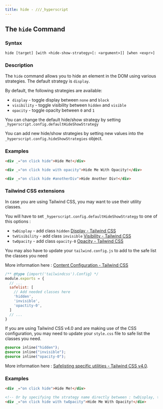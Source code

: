 ```yaml
---
title: hide - ///_hyperscript
---
```


## The `hide` Command

### Syntax

```ebnf
hide [target] [with <hide-show-strategy>[: <argument>]] [when <expr>]
```

### Description

The `hide` command allows you to hide an element in the DOM using various strategies. The default strategy is `display`.

By default, the following strategies are available:

- `display` - toggle display between `none` and `block`
- `visibility` - toggle visibility between `hidden` and `visible`
- `opacity` - toggle opacity between `0` and `1`

You can change the default hide/show strategy by setting `_hyperscript.config.defaultHideShowStrategy`

You can add new hide/show strategies by setting new values into the `_hyperscript.config.hideShowStrategies` object.

### Examples

```html
<div _="on click hide">Hide Me!</div>

<div _="on click hide with opacity">Hide Me With Opacity!</div>

<div _="on click hide #anotherDiv">Hide Another Div!</div>
```

### Tailwind CSS extensions

In case you are using Tailwind CSS, you may want to use their utility classes.

You will have to set `_hyperscript.config.defaultHideShowStrategy` to one of this options :

- `twDisplay` - add class `hidden` [Display - Tailwind CSS](https://tailwindcss.com/docs/display#hidden)
- `twVisibility` - add class `invisible` [Visibility - Tailwind CSS](https://tailwindcss.com/docs/visibility#making-elements-invisible)
- `twOpacity` - add class `opacity-0` [Opacity - Tailwind CSS](https://tailwindcss.com/docs/opacity)

You may also have to update your `tailwind.config.js` to add to the safe list the classes you need

More information here : [Content Configuration - Tailwind CSS](https://tailwindcss.com/docs/content-configuration#safelisting-classes)

```js
/** @type {import('tailwindcss').Config} */
module.exports = {
  // ...
  safelist: [
    // Add needed classes here
    'hidden',
    'invisible',
    'opactity-0',
  ]
  // ...
}
```
If you are using Tailwind CSS v4.0 and are making use of the CSS configuration, you may need to update your `style.css` file to safe list the classes you need.

```css
@source inline("hidden");
@source inline("invisible");
@source inline("opacity-0");
```
More information here : [Safelisting specific utilities - Tailwind CSS v4.0](https://tailwindcss.com/docs/detecting-classes-in-source-files#safelisting-specific-utilities).

### Examples

```html
<div _="on click hide">Hide Me!</div>

<!-- Or by specifying the strategy name directly between : twDisplay, twVisibility, twOpacity -->
<div _="on click hide with twOpacity">Hide Me With Opacity!</div>
```

